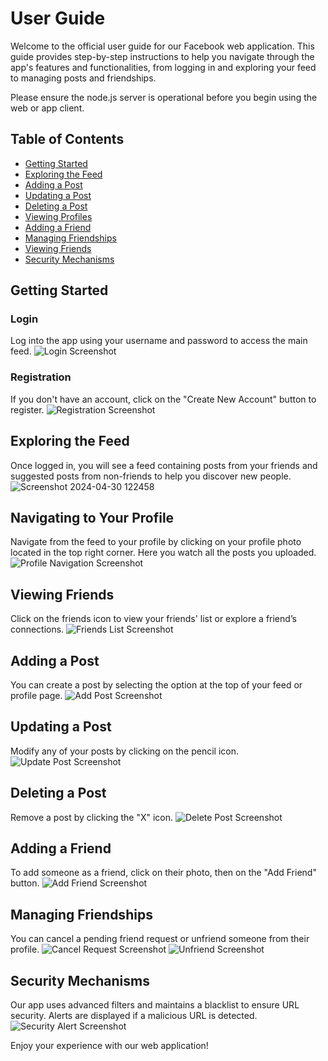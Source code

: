 # User Guide
Welcome to the official user guide for our Facebook web application. This guide provides step-by-step instructions to help you navigate through the app's features and functionalities, from logging in and exploring your feed to managing posts and friendships.

Please ensure the node.js server is operational before you begin using the web or app client.

## Table of Contents
- [Getting Started](#getting-started)
- [Exploring the Feed](#exploring-the-feed)
- [Adding a Post](#adding-a-post)
- [Updating a Post](#updating-a-post)
- [Deleting a Post](#deleting-a-post)
- [Viewing Profiles](#viewing-profiles)
- [Adding a Friend](#adding-a-friend)
- [Managing Friendships](#managing-friendships)
- [Viewing Friends](#viewing-friends)
- [Security Mechanisms](#security-mechanisms)

## Getting Started

### Login
Log into the app using your username and password to access the main feed.
![Login Screenshot](https://github.com/reutlazarr/AspProject/assets/132810027/3e913c4e-fccd-4fac-bd02-d0d84cece13e)

### Registration
If you don't have an account, click on the "Create New Account" button to register.
![Registration Screenshot](https://github.com/reutlazarr/AspProject/assets/132810027/38a965eb-139e-4f40-a65b-3950636d0ea1)

## Exploring the Feed
Once logged in, you will see a feed containing posts from your friends and suggested posts from non-friends to help you discover new people.
![Screenshot 2024-04-30 122458](https://github.com/reutlazarr/AspProject/assets/132810027/27d5c292-9890-4488-8cd8-e39deb35737e)

## Navigating to Your Profile
Navigate from the feed to your profile by clicking on your profile photo located in the top right corner. Here you watch all the posts you uploaded. 
![Profile Navigation Screenshot](https://github.com/reutlazarr/AspProject/assets/132810027/your_screenshot_for_profile_navigation)

## Viewing Friends
Click on the friends icon to view your friends' list or explore a friend’s connections.
![Friends List Screenshot](https://github.com/reutlazarr/AspProject/assets/132810027/b368ff25-2b5e-4554-a7f0-c7c32ff79eae)

## Adding a Post
You can create a post by selecting the option at the top of your feed or profile page.
![Add Post Screenshot](https://github.com/reutlazarr/AspProject/assets/132810027/5cce3129-21ca-415d-a185-e9225a076dab)

## Updating a Post
Modify any of your posts by clicking on the pencil icon.
![Update Post Screenshot](https://github.com/reutlazarr/AspProject/assets/132810027/9e1c80b2-88c2-4816-9f4d-d5f5cd4ee8ff)

## Deleting a Post
Remove a post by clicking the "X" icon.
![Delete Post Screenshot](https://github.com/reutlazarr/AspProject/assets/132810027/ad8b5666-89a8-4f18-95b5-bd497c5b81f5)

## Adding a Friend
To add someone as a friend, click on their photo, then on the "Add Friend" button.
![Add Friend Screenshot](https://github.com/reutlazarr/AspProject/assets/132810027/cd0648da-97f2-43d7-baa9-c3ce4535fb43)

## Managing Friendships
You can cancel a pending friend request or unfriend someone from their profile.
![Cancel Request Screenshot](https://github.com/reutlazarr/AspProject/assets/132810027/99d0e44d-6e64-4e27-9225-bf07f0bc70fb)
![Unfriend Screenshot](https://github.com/reutlazarr/AspProject/assets/132810027/b644cf9d-c9dd-443d-b4f8-b0492d3a27ac)

## Security Mechanisms
Our app uses advanced filters and maintains a blacklist to ensure URL security. Alerts are displayed if a malicious URL is detected.
![Security Alert Screenshot](https://github.com/reutlazarr/AspProject/assets/132810027/6ba7d9c6-2367-42c6-a1ff-e9875eda277e)

Enjoy your experience with our web application!
